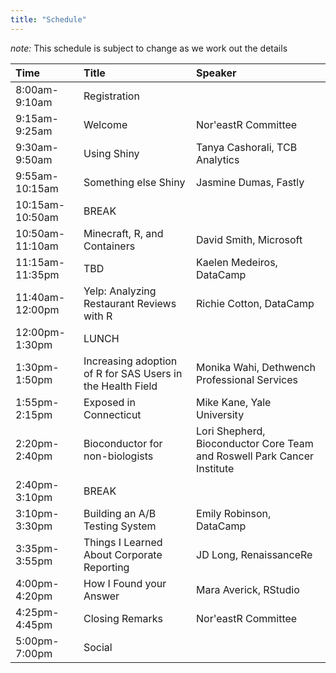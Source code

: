 ```yaml
---
title: "Schedule"
---
```


*note:* This schedule is subject to change as we work out the details

|Time|Title|Speaker|
|:---|:---|:---|
|8:00am-9:10am|Registration||
|9:15am-9:25am|Welcome|Nor'eastR Committee|
|9:30am-9:50am|Using Shiny|Tanya Cashorali, TCB Analytics|
|9:55am-10:15am|Something else Shiny|Jasmine Dumas, Fastly|
|10:15am-10:50am|BREAK||
|10:50am-11:10am|Minecraft, R, and Containers|David Smith, Microsoft|
|11:15am-11:35pm|TBD|Kaelen Medeiros, DataCamp|
|11:40am-12:00pm|Yelp: Analyzing Restaurant Reviews with R|Richie Cotton, DataCamp|
|12:00pm-1:30pm|LUNCH||
|1:30pm-1:50pm|Increasing adoption of R for SAS Users in the Health Field|Monika Wahi, Dethwench Professional Services|
|1:55pm-2:15pm|Exposed in Connecticut|Mike Kane, Yale University|
|2:20pm-2:40pm|Bioconductor for non-biologists|Lori Shepherd,  Bioconductor Core Team and Roswell Park Cancer Institute|
|2:40pm-3:10pm|BREAK||
|3:10pm-3:30pm|Building an A/B Testing System|Emily Robinson, DataCamp|
|3:35pm-3:55pm|Things I Learned About Corporate Reporting|JD Long, RenaissanceRe|
|4:00pm-4:20pm|How I Found your Answer|Mara Averick, RStudio|
|4:25pm-4:45pm|Closing Remarks|Nor'eastR Committee|
|5:00pm-7:00pm|Social||
